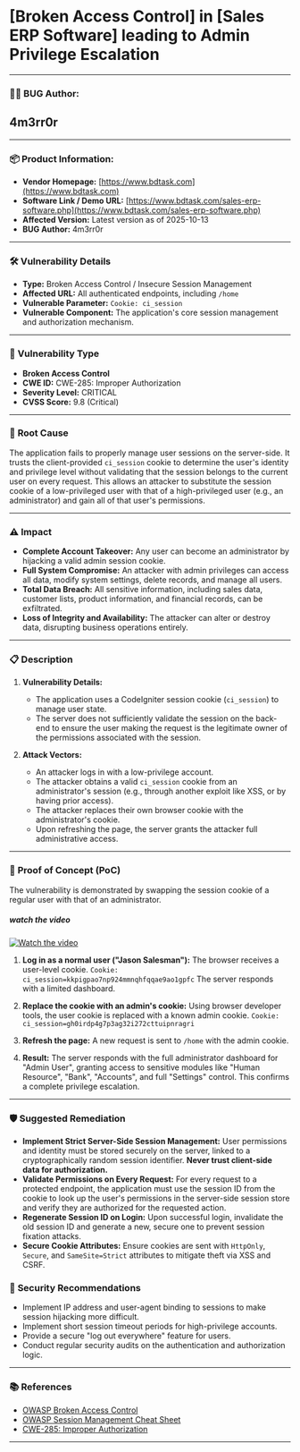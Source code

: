# [Broken Access Control] in [Sales ERP Software] leading to Admin Privilege Escalation

---

### 👨‍💻 **BUG Author:**

## 4m3rr0r

---

### 📦 **Product Information:**

* **Vendor Homepage:** [https://www.bdtask.com](https://www.bdtask.com)
* **Software Link / Demo URL:** [https://www.bdtask.com/sales-erp-software.php](https://www.bdtask.com/sales-erp-software.php)
* **Affected Version:** Latest version as of 2025-10-13
* **BUG Author:** 4m3rr0r
---

### 🛠 **Vulnerability Details**

* **Type:** Broken Access Control / Insecure Session Management
* **Affected URL:** All authenticated endpoints, including `/home`
* **Vulnerable Parameter:** `Cookie: ci_session`
* **Vulnerable Component:** The application's core session management and authorization mechanism.

---

### 🧨 **Vulnerability Type**

* **Broken Access Control**
* **CWE ID:** CWE-285: Improper Authorization
* **Severity Level:** CRITICAL
* **CVSS Score:** 9.8 (Critical)

---

### 🧬 **Root Cause**

The application fails to properly manage user sessions on the server-side. It trusts the client-provided `ci_session` cookie to determine the user's identity and privilege level without validating that the session belongs to the current user on every request. This allows an attacker to substitute the session cookie of a low-privileged user with that of a high-privileged user (e.g., an administrator) and gain all of that user's permissions.

---

### ⚠️ **Impact**

* **Complete Account Takeover:** Any user can become an administrator by hijacking a valid admin session cookie.
* **Full System Compromise:** An attacker with admin privileges can access all data, modify system settings, delete records, and manage all users.
* **Total Data Breach:** All sensitive information, including sales data, customer lists, product information, and financial records, can be exfiltrated.
* **Loss of Integrity and Availability:** The attacker can alter or destroy data, disrupting business operations entirely.

---

### 📋 **Description**

1.  **Vulnerability Details:**
    * The application uses a CodeIgniter session cookie (`ci_session`) to manage user state.
    * The server does not sufficiently validate the session on the back-end to ensure the user making the request is the legitimate owner of the permissions associated with the session.

2.  **Attack Vectors:**
    * An attacker logs in with a low-privilege account.
    * The attacker obtains a valid `ci_session` cookie from an administrator's session (e.g., through another exploit like XSS, or by having prior access).
    * The attacker replaces their own browser cookie with the administrator's cookie.
    * Upon refreshing the page, the server grants the attacker full administrative access.

---

### 🔬 **Proof of Concept (PoC)**

The vulnerability is demonstrated by swapping the session cookie of a regular user with that of an administrator.


##### watch the video

[![Watch the video](https://img.youtube.com/vi/euBhYEXaJVA/0.jpg)](https://youtu.be/euBhYEXaJVA)



1.  **Log in as a normal user ("Jason Salesman"):**
    The browser receives a user-level cookie.
    `Cookie: ci_session=kkpigpao7np924mmnqhfqqae9ao1gpfc`
    The server responds with a limited dashboard.

2.  **Replace the cookie with an admin's cookie:**
    Using browser developer tools, the user cookie is replaced with a known admin cookie.
    `Cookie: ci_session=gh0irdp4g7p3ag32i272cttuipnragri`

3.  **Refresh the page:**
    A new request is sent to `/home` with the admin cookie.

4.  **Result:**
    The server responds with the full administrator dashboard for "Admin User", granting access to sensitive modules like "Human Resource", "Bank", "Accounts", and full "Settings" control. This confirms a complete privilege escalation.

---

### 🛡 **Suggested Remediation**

* **Implement Strict Server-Side Session Management:** User permissions and identity must be stored securely on the server, linked to a cryptographically random session identifier. **Never trust client-side data for authorization.**
* **Validate Permissions on Every Request:** For every request to a protected endpoint, the application must use the session ID from the cookie to look up the user's permissions in the server-side session store and verify they are authorized for the requested action.
* **Regenerate Session ID on Login:** Upon successful login, invalidate the old session ID and generate a new, secure one to prevent session fixation attacks.
* **Secure Cookie Attributes:** Ensure cookies are sent with `HttpOnly`, `Secure`, and `SameSite=Strict` attributes to mitigate theft via XSS and CSRF.

### 🔐 **Security Recommendations**

* Implement IP address and user-agent binding to sessions to make session hijacking more difficult.
* Implement short session timeout periods for high-privilege accounts.
* Provide a secure "log out everywhere" feature for users.
* Conduct regular security audits on the authentication and authorization logic.

---

### 📚 **References**

* [OWASP Broken Access Control](https://owasp.org/Top10/A01_2021-Broken_Access_Control/)
* [OWASP Session Management Cheat Sheet](https://cheatsheetseries.owasp.org/cheatsheets/Session_Management_Cheat_Sheet.html)
* [CWE-285: Improper Authorization](https://cwe.mitre.org/data/definitions/285.html)

---
